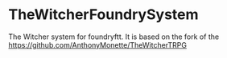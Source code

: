 # TheWitcherFoundrySystem
The Witcher system for foundryftt. It is based on the fork of the https://github.com/AnthonyMonette/TheWitcherTRPG
